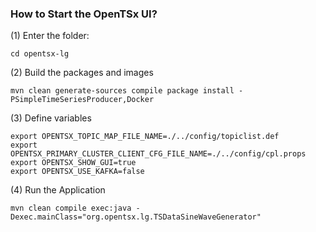 ### How to Start the OpenTSx UI?

(1) Enter the folder:
``` 
cd opentsx-lg
```

(2) Build the packages and images
``` 
mvn clean generate-sources compile package install -PSimpleTimeSeriesProducer,Docker
``` 

(3) Define variables 
``` 
export OPENTSX_TOPIC_MAP_FILE_NAME=./../config/topiclist.def
export OPENTSX_PRIMARY_CLUSTER_CLIENT_CFG_FILE_NAME=./../config/cpl.props
export OPENTSX_SHOW_GUI=true
export OPENTSX_USE_KAFKA=false
```   

(4) Run the Application

```
mvn clean compile exec:java -Dexec.mainClass="org.opentsx.lg.TSDataSineWaveGenerator"
```  
